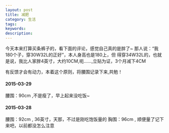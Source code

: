 ```yaml
---
layout: post
title: 减肥
category: 生活
tags: 
keywords: 
description: 
---
```


今天本来打算买条裤子的，看下面的评论，感觉自己真的是胖了~ 那人说：“我180个子，穿30W32L的正好”，本人身高也是180上，但
得穿34W32L的，也就是说，我比人家胖4英寸，大约10CM,呃……,立贴为证，3个月减下4CM

有反馈才会有动力，本着这个原则，将腰围记录下来,共勉！


#### 2015-03-29 
腰围：90cm ,不是瘦了，早上起来没吃饭~


#### 2015-03-28 
腰围：92cm , 36英寸，天那，不过是刚吃饱饭量的
胸围：96cm , 顺便量了记下来吧，以前都没怎么注意